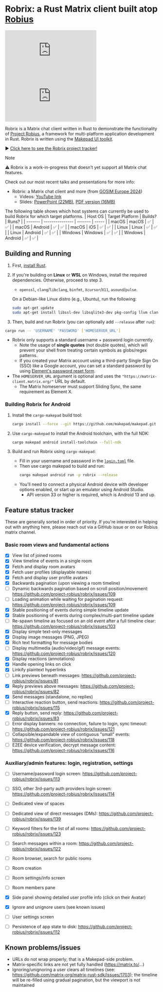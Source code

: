 # Robrix: a Rust Matrix client built atop [Robius](https://github.com/project-robius)

[![Robrix Matrix Chat](https://img.shields.io/matrix/robius-robrix%3Amatrix.org?server_fqdn=matrix.org&style=flat&logo=matrix&label=Robrix%20Matrix%20Chat&color=B7410E)](https://matrix.to/#/#robius-robrix:matrix.org)
[![Project Robius Matrix Chat](https://img.shields.io/matrix/robius-general%3Amatrix.org?server_fqdn=matrix.org&style=flat&logo=matrix&label=Project%20Robius%20Matrix%20Chat&color=B7410E)](https://matrix.to/#/#robius:matrix.org)

Robrix is a Matrix chat client written in Rust to demonstrate the functionality of [Project Robius](https://github.com/project-robius), a framework for multi-platform application development in Rust. Robrix is written using the [Makepad UI toolkit](https://github.com/makepad/makepad/).

▶️  [Click here to see the Robrix project tracker!](https://github.com/orgs/project-robius/projects/4/)

> [!NOTE]
> ⚠️ Robrix is a work-in-progress that doesn't yet support all Matrix chat features.

Check out our most recent talks and presentations for more info:
  * Robrix: a Matrix chat client and more (from [GOSIM Europe 2024](https://europe2024.gosim.org/schedule#fediverse))
    * Videos: [YouTube link](https://www.youtube.com/watch?v=P8RGF942A5g)
    * Slides:
      [PowerPoint (22MB)](https://github.com/project-robius/files/raw/3ac0a9d2e9f3c78ea51b4875abe02d288fa3685f/RustNL%202024%20and%20GOSIM%20Europe%202024/Robrix%20Talk%20GOSIM%20Europe%20May%206,%202024.pptx),
      [PDF version (16MB)](https://github.com/project-robius/files/blob/3ac0a9d2e9f3c78ea51b4875abe02d288fa3685f/RustNL%202024%20and%20GOSIM%20Europe%202024/Robrix%20Talk%20GOSIM%20Europe%20May%206%2C%202024.pdf)


The following table shows which host systems can currently be used to build Robrix for which target platforms.
| Host OS | Target Platform | Builds? | Runs? |
| ------- | --------------- | ------- | ----- |
| macOS   | macOS           | ✅      | ✅    |
| macOS   | Android         | ✅      | ✅    |
| macOS   | iOS             | ✅      | ✅    |
| Linux   | Linux           | ✅      | ✅    |
| Linux   | Android         | ✅      | ✅    |
| Windows | Windows         | ✅      | ✅    |
| Windows | Android         | ✅      | ✅    |



## Building and Running

1. First, [install Rust](https://www.rust-lang.org/tools/install).

2. If you're building on **Linux** or **WSL** on Windows, install the required dependencies. Otherwise, proceed to step 3.
   * `openssl`, `clang`/`libclang`, `binfmt`, `Xcursor`/`X11`, `asound`/`pulse`.
   
   On a Debian-like Linux distro (e.g., Ubuntu), run the following:
   ```sh
   sudo apt-get update
   sudo apt-get install libssl-dev libsqlite3-dev pkg-config llvm clang libclang-dev binfmt-support libxcursor-dev libx11-dev libasound2-dev libpulse-dev
   ```

3. Then, build and run Robrix (you can optionally add `--release` after `run`):
```sh
cargo run -- 'USERNAME' 'PASSWORD' ['HOMESERVER_URL']
```

* Robrix only supports a standard username + password login currently.
    * Note the usage of **single quotes** (not double quotes), which will prevent your shell from treating certain symbols as globs/regex patterns.
    * If you created your Matrix account using a third-party Single Sign On (SSO) like a Google account, you can set a standard password by using [Element's password reset form](https://app.element.io/#/forgot_password).
* The `HOMESERVER_URL` argument is optional and uses the `"https://matrix-client.matrix.org/"` URL by default.
   * The Matrix homeserver must support Sliding Sync, the same requirement as Element X.


### Building Robrix for Android

1. Install the `cargo-makepad` build tool:
   ```sh
   cargo install --force --git https://github.com/makepad/makepad.git --branch rik cargo-makepad
   ```

2. Use `cargo-makepad` to install the Android toolchain, with the full NDK:
   ```sh
   cargo makepad android install-toolchain --full-ndk
   ```

3. Build and run Robrix using `cargo-makepad`:
    * Fill in your username and password in the [`login.toml`](login.toml) file.
    * Then use cargo makepad to build and run:
       ```sh
       cargo makepad android run -p robrix --release
       ```
    * You'll need to connect a physical Android device with developer options enabled, or start up an emulator using Android Studio.
        * API version 33 or higher is required, which is Android 13 and up.


## Feature status tracker 

These are generally sorted in order of priority. If you're interested in helping out with anything here, please reach out via a GitHub issue or on our Robius matrix channel.

### Basic room views and fundamental actions
- [x] View list of joined rooms
- [x] View timeline of events in a single room
- [x] Fetch and display room avatars
- [x] Fetch user profiles (displayable names)
- [x] Fetch and display user profile avatars
- [x] Backwards pagination (upon viewing a room timeline)
- [ ] Dynamic backwards pagination based on scroll position/movement: https://github.com/project-robius/robrix/issues/109
- [ ] Loading animation while waiting for pagination request: https://github.com/project-robius/robrix/issues/109
- [x] Stable positioning of events during simple timeline update
- [x] Stable positioning of events during complex/multi-part timeline update
- [ ] Re-spawn timeline as focused on an old event after a full timeline clear: https://github.com/project-robius/robrix/issues/103 
- [x] Display simple text-only messages
- [x] Display image messages (PNG, JPEG)
- [x] Rich text formatting for message bodies
- [ ] Display multimedia (audio/video/gif) message events: https://github.com/project-robius/robrix/issues/120
- [x] Display reactions (annotations)
- [x] Handle opening links on click
- [x] Linkify plaintext hyperlinks
- [ ] Link previews beneath messages: https://github.com/project-robius/robrix/issues/81
- [x] Reply previews above messages: https://github.com/project-robius/robrix/issues/82
- [x] Send messages (standalone, no replies)
- [ ] Interactive reaction button, send reactions: https://github.com/project-robius/robrix/issues/115
- [x] Reply button, send reply: https://github.com/project-robius/robrix/issues/83
- [ ] Error display banners: no connection, failure to login, sync timeout: https://github.com/project-robius/robrix/issues/121
- [ ] Collapsible/expandable view of contiguous "small" events: https://github.com/project-robius/robrix/issues/118
- [ ] E2EE device verification, decrypt message content: https://github.com/project-robius/robrix/issues/116

### Auxiliary/admin features: login, registration, settings
- [ ] Username/password login screen: https://github.com/project-robius/robrix/issues/113
- [ ] SSO, other 3rd-party auth providers login screen: https://github.com/project-robius/robrix/issues/114
- [ ] Dedicated view of spaces
- [ ] Dedicated view of direct messages (DMs): https://github.com/project-robius/robrix/issues/139
- [ ] Keyword filters for the list of all rooms: https://github.com/project-robius/robrix/issues/123
- [ ] Search messages within a room: https://github.com/project-robius/robrix/issues/122
- [ ] Room browser, search for public rooms
- [ ] Room creation
- [ ] Room settings/info screen
- [ ] Room members pane
- [x] Side panel showing detailed user profile info (click on their Avatar)
- [x] Ignore and unignore users (see known issues)
- [ ] User settings screen
- [ ] Persistence of app state to disk: https://github.com/project-robius/robrix/issues/112


## Known problems/issues
 - URLs do not wrap properly; that is a Makepad-side problem.
 - Matrix-specific links are not yet fully handled (https://matrix.to/...)
 - Ignoring/unignoring a user clears all timelines  (see: https://github.com/matrix-org/matrix-rust-sdk/issues/1703); the timeline will be re-filled using gradual pagination, but the viewport is not maintained
